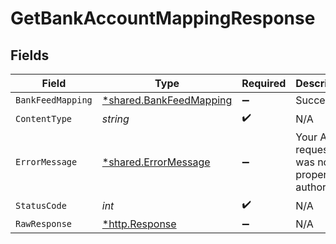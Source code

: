 # GetBankAccountMappingResponse


## Fields

| Field                                                             | Type                                                              | Required                                                          | Description                                                       |
| ----------------------------------------------------------------- | ----------------------------------------------------------------- | ----------------------------------------------------------------- | ----------------------------------------------------------------- |
| `BankFeedMapping`                                                 | [*shared.BankFeedMapping](../../models/shared/bankfeedmapping.md) | :heavy_minus_sign:                                                | Success                                                           |
| `ContentType`                                                     | *string*                                                          | :heavy_check_mark:                                                | N/A                                                               |
| `ErrorMessage`                                                    | [*shared.ErrorMessage](../../models/shared/errormessage.md)       | :heavy_minus_sign:                                                | Your API request was not properly authorized.                     |
| `StatusCode`                                                      | *int*                                                             | :heavy_check_mark:                                                | N/A                                                               |
| `RawResponse`                                                     | [*http.Response](https://pkg.go.dev/net/http#Response)            | :heavy_minus_sign:                                                | N/A                                                               |